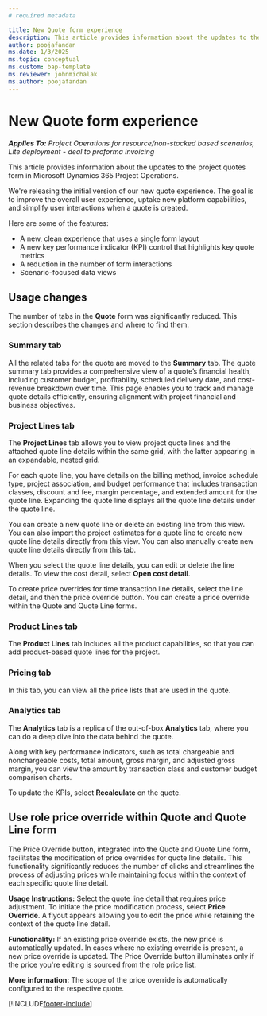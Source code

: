 ```yaml
---
# required metadata

title: New Quote form experience
description: This article provides information about the updates to the project quotes form in Microsoft Dynamics 365 Project Operations.
author: poojafandan
ms.date: 1/3/2025
ms.topic: conceptual
ms.custom: bap-template
ms.reviewer: johnmichalak
ms.author: poojafandan
---
```


# New Quote form experience

_**Applies To:** Project Operations for resource/non-stocked based scenarios, Lite deployment - deal to proforma invoicing_

This article provides information about the updates to the project quotes form in Microsoft Dynamics 365 Project Operations.

We're releasing the initial version of our new quote experience. The goal is to improve the overall user experience, uptake new platform capabilities, and simplify user interactions when a quote is created.

Here are some of the features:

- A new, clean experience that uses a single form layout
- A new key performance indicator (KPI) control that highlights key quote metrics
- A reduction in the number of form interactions
- Scenario-focused data views

## Usage changes

The number of tabs in the **Quote** form was significantly reduced. This section describes the changes and where to find them.

### Summary tab

All the related tabs for the quote are moved to the **Summary** tab. The quote summary tab provides a comprehensive view of a quote’s financial health, including customer budget, profitability, scheduled delivery date, and cost-revenue breakdown over time. This page enables you to track and manage quote details efficiently, ensuring alignment with project financial and business objectives.

### Project Lines tab

The **Project Lines** tab allows you to view project quote lines and the attached quote line details within the same grid, with the latter appearing in an expandable, nested grid.

For each quote line, you have details on the billing method, invoice schedule type, project association, and budget performance that includes transaction classes, discount and fee, margin percentage, and extended amount for the quote line. Expanding the quote line displays all the quote line details under the quote line.

You can create a new quote line or delete an existing line from this view. You can also import the project estimates for a quote line to create new quote line details directly from this view. You can also manually create new quote line details directly from this tab.

When you select the quote line details, you can edit or delete the line details. To view the cost detail, select **Open cost detail**.

To create price overrides for time transaction line details, select the line detail, and then the price override button. You can create a price override within the Quote and Quote Line forms.


### Product Lines tab

The **Product Lines** tab includes all the product capabilities, so that you can add product-based quote lines for the project.

### Pricing tab

In this tab, you can view all the price lists that are used in the quote.

### Analytics tab

The **Analytics** tab is a replica of the out-of-box **Analytics** tab, where you can do a deep dive into the data behind the quote.

Along with key performance indicators, such as total chargeable and nonchargeable costs, total amount, gross margin, and adjusted gross margin, you can view the amount by transaction class and customer budget comparison charts.

To update the KPIs, select **Recalculate** on the quote.


## Use role price override within Quote and Quote Line form
The Price Override button, integrated into the Quote and Quote Line form, facilitates the modification of price overrides for quote line details. This functionality significantly reduces the number of clicks and streamlines the process of adjusting prices while maintaining focus within the context of each specific quote line detail.

**Usage Instructions:**
Select the quote line detail that requires price adjustment. To initiate the price modification process, select **Price Override**. A flyout appears allowing you to edit the price while retaining the context of the quote line detail.

**Functionality:**
If an existing price override exists, the new price is automatically updated. In cases where no existing override is present, a new price override is updated. The Price Override button illuminates only if the price you're editing is sourced from the role price list.

**More information:**
The scope of the price override is automatically configured to the respective quote. 




[!INCLUDE[footer-include](../includes/footer-banner.md)]
